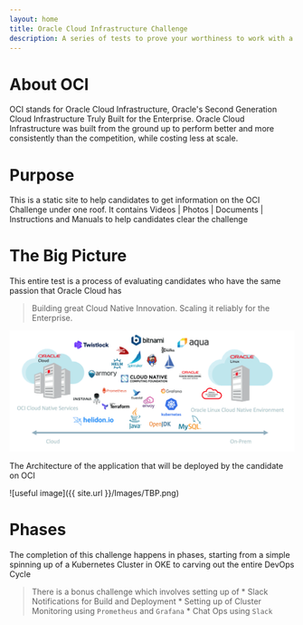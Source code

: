 ```yaml
---
layout: home
title: Oracle Cloud Infrastructure Challenge
description: A series of tests to prove your worthiness to work with a True Enterprise Cloud Provider
---
```




# About OCI
OCI stands for Oracle Cloud Infrastructure, 
Oracle's Second Generation Cloud Infrastructure Truly Built for the Enterprise. Oracle Cloud Infrastructure was built from the ground up to perform better and more consistently than the competition, while costing less at scale. 

# Purpose
This is a static site to help candidates to get information on the OCI Challenge under one roof. It contains Videos | Photos | Documents | Instructions and Manuals to help candidates clear the challenge

# The Big Picture

This entire test is a process of evaluating candidates who have the same passion that Oracle Cloud has 

> Building great Cloud Native Innovation. Scaling it reliably for the Enterprise. 

![](Images/OracleCloudNative.png)

The Architecture of the application that will be deployed by the candidate on OCI 

![useful image]({{ site.url }}/Images/TBP.png)

# Phases 
The completion of this challenge happens in phases, starting from a simple spinning up of a Kubernetes Cluster in OKE to carving out the entire DevOps Cycle
> There is a bonus challenge which involves setting up of 
    * Slack Notifications for Build and Deployment
    * Setting up of Cluster Monitoring using `Prometheus` and `Grafana`
    * Chat Ops using `Slack`

